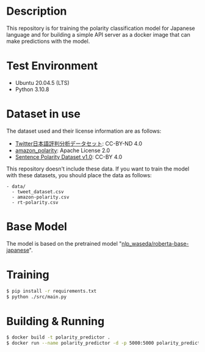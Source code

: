 # Description
This repository is for training the polarity classification model for Japanese language and for building a simple API server as a docker image that can make predictions with the model.

# Test Environment
- Ubuntu 20.04.5 (LTS)
- Python 3.10.8

# Dataset in use
The dataset used and their license information are as follows:

- [Twitter日本語評判分析データセット](https://www.db.info.gifu-u.ac.jp/sentiment_analysis/): CC-BY-ND 4.0
- [amazon_polarity](https://huggingface.co/datasets/amazon_polarity): Apache License 2.0
- [Sentence Polarity Dataset v1.0](https://www.kaggle.com/datasets/nltkdata/sentence-polarity): CC-BY 4.0

This repository doesn't include these data.
If you want to train the model with these datasets, you should place the data as follows:

```
- data/
  - tweet_dataset.csv
  - amazon-polarity.csv
  - rt-polarity.csv
```

# Base Model
The model is based on the pretrained model "[nlp_waseda/roberta-base-japanese](https://huggingface.co/nlp-waseda/roberta-base-japanese)".

# Training
```sh
$ pip install -r requirements.txt
$ python ./src/main.py
```

# Building & Running
```sh
$ docker build -t polarity_predictor .
$ docker run --name polarity_predictor -d -p 5000:5000 polarity_predictor
```